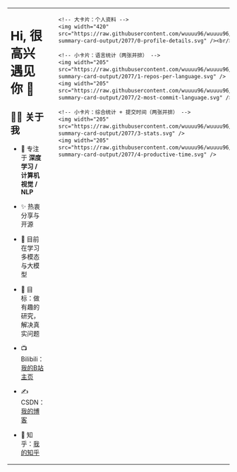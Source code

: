 <!-- 左 55% 文字 + 右 45% 卡片，右侧 5 卡片拼板 -->
<table>
  <tr>
    <!-- 左侧：文字部分 -->
    <td style="vertical-align: top; width: 55%; padding-right: 24px;">
      
# Hi, 很高兴遇见你 👋
 
## 🙋‍♂️ 关于我 
- 🔭 专注于 **深度学习 / 计算机视觉 / NLP** 
- ✨ 热衷分享与开源 
- 🌱 目前在学习多模态与大模型 
- 🎯 目标：做有趣的研究，解决真实问题 
- 📺 Bilibili：[我的B站主页](https://space.bilibili.com/357936991?spm_id_from=333.1007.0.0) 
- ✍️ CSDN：[我的博客](https://blog.csdn.net/你的ID) 
- 🤝 知乎：[我的知乎](https://www.zhihu.com/people/你的ID) 

    </td>

    <!-- 右侧：卡片拼板 -->
    <td style="vertical-align: top; width: 45%;">

      <!-- 大卡片：个人资料 -->
      <img width="420" src="https://raw.githubusercontent.com/wuuuu96/wuuuu96/main/profile-summary-card-output/2077/0-profile-details.svg" /><br/>

      <!-- 小卡片：语言统计（两张并排） -->
      <img width="205" src="https://raw.githubusercontent.com/wuuuu96/wuuuu96/main/profile-summary-card-output/2077/1-repos-per-language.svg" />
      <img width="205" src="https://raw.githubusercontent.com/wuuuu96/wuuuu96/main/profile-summary-card-output/2077/2-most-commit-language.svg" /><br/>

      <!-- 小卡片：综合统计 + 提交时间（两张并排） -->
      <img width="205" src="https://raw.githubusercontent.com/wuuuu96/wuuuu96/main/profile-summary-card-output/2077/3-stats.svg" />
      <img width="205" src="https://raw.githubusercontent.com/wuuuu96/wuuuu96/main/profile-summary-card-output/2077/4-productive-time.svg" />

    </td>
  </tr>
</table>
